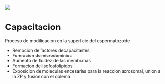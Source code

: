 ![](https://i.imgur.com/NGsQuTP.png)

# Capacitacion

Proceso de modificacion en la superficie del espermatozoide
- Remocion de factores decapacitantes
- Fomracion de microdominios
- Aumento de fluidez de las membranas
- Formacion de lisofosfolipidos
- Exposicion de moleculas encesarias para la reaccion acrosomal, union a la ZP y fusion con el oolema